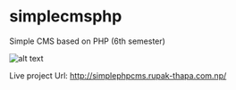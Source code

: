 # simplecmsphp
Simple CMS based on PHP (6th semester)

![alt text](https://i.imgur.com/vkJOgFL.png)

Live project Url: http://simplephpcms.rupak-thapa.com.np/
